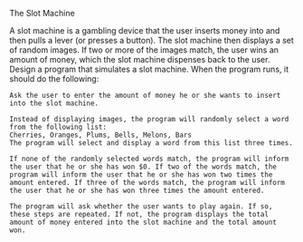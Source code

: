 The Slot Machine

A slot machine is a gambling device that the user inserts money into and then pulls a lever (or presses a button). The slot machine then displays a set of random images. If two or more of the images match, the user wins an amount of money, which the slot machine dispenses back to the user. Design a program that simulates a slot machine. When the program runs, it should do the following:

    Ask the user to enter the amount of money he or she wants to insert into the slot machine.

    Instead of displaying images, the program will randomly select a word from the following list:
    Cherries, Oranges, Plums, Bells, Melons, Bars
    The program will select and display a word from this list three times.

    If none of the randomly selected words match, the program will inform the user that he or she has won $0. If two of the words match, the program will inform the user that he or she has won two times the amount entered. If three of the words match, the program will inform the user that he or she has won three times the amount entered.

    The program will ask whether the user wants to play again. If so, these steps are repeated. If not, the program displays the total amount of money entered into the slot machine and the total amount won.
